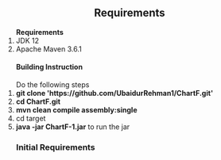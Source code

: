 <h2 align="center">Requirements</h2>

<ol>
	<strong>Requirements</strong>
	<li>JDK 12</li>
	<li>Apache Maven 3.6.1</li>
</ol>


<ol>
	<h4>Building Instruction</h4>
	Do the following steps
	<li><strong>git clone 'https://github.com/UbaidurRehman1/ChartF.git'</strong></li>
	<li><strong>cd ChartF.git</strong></li>
	<li><strong>mvn clean compile assembly:single</strong></li>
	<li>cd target</li>
	<li><strong>java -jar ChartF-1.jar</strong> to run the jar</li>
</ol>

<ol>
	<h3>Initial Requirements</h3>
</ol>

